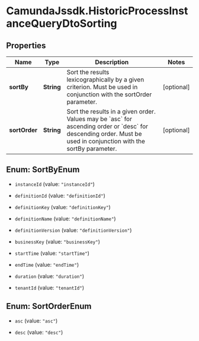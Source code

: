# CamundaJssdk.HistoricProcessInstanceQueryDtoSorting

## Properties

Name | Type | Description | Notes
------------ | ------------- | ------------- | -------------
**sortBy** | **String** | Sort the results lexicographically by a given criterion. Must be used in conjunction with the sortOrder parameter. | [optional] 
**sortOrder** | **String** | Sort the results in a given order. Values may be &#x60;asc&#x60; for ascending order or &#x60;desc&#x60; for descending order. Must be used in conjunction with the sortBy parameter. | [optional] 



## Enum: SortByEnum


* `instanceId` (value: `"instanceId"`)

* `definitionId` (value: `"definitionId"`)

* `definitionKey` (value: `"definitionKey"`)

* `definitionName` (value: `"definitionName"`)

* `definitionVersion` (value: `"definitionVersion"`)

* `businessKey` (value: `"businessKey"`)

* `startTime` (value: `"startTime"`)

* `endTime` (value: `"endTime"`)

* `duration` (value: `"duration"`)

* `tenantId` (value: `"tenantId"`)





## Enum: SortOrderEnum


* `asc` (value: `"asc"`)

* `desc` (value: `"desc"`)




